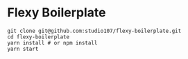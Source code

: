 # Flexy Boilerplate

```
git clone git@github.com:studio107/flexy-boilerplate.git
cd flexy-boilerplate
yarn install # or npm install
yarn start
```
